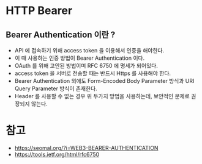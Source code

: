 # HTTP Bearer

## Bearer Authentication 이란 ?
- API 에 접속하기 위해 access token 을 이용해서 인증을 해야한다.
- 이 때 사용하는 인증 방법이 Bearer Authentication 이다.
- OAuth 를 위해 고안된 방법이며 RFC 6750 에 명세가 되어있다.
- access token 을 서버로 전송할 때는 반드시 Https 를 사용해야 한다.
- Bearer Authentication 외에도 Form-Encoded Body Parameter 방식과 URI Query Parameter 방식이 존재한다.
- Header 를 사용할 수 없는 경우 위 두가지 방법을 사용하는데, 보안적인 문제로 권장되지 않는다.



# 참고
- https://seomal.org/?i=WEB3-BEARER-AUTHENTICATION
- https://tools.ietf.org/html/rfc6750